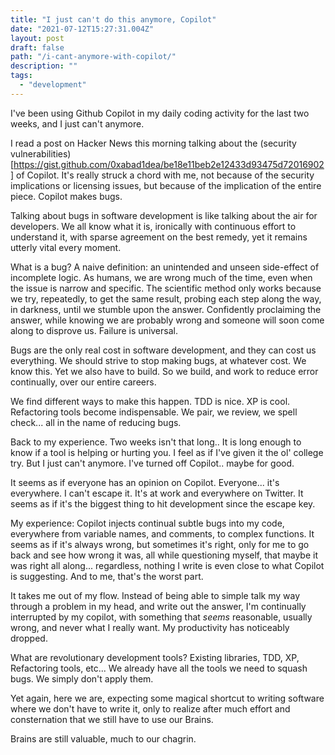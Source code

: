 ```yaml
---
title: "I just can't do this anymore, Copilot"
date: "2021-07-12T15:27:31.004Z"
layout: post
draft: false
path: "/i-cant-anymore-with-copilot/"
description: ""
tags:
  - "development"
---
```

I've been using Github Copilot in my daily coding activity for the last two weeks, and I just can't anymore.

I read a post on Hacker News this morning talking about the (security vulnerabilities)[https://gist.github.com/0xabad1dea/be18e11beb2e12433d93475d72016902] of Copilot.  It's really struck a chord with me, not because of the security implications or licensing issues, but because of the implication of the entire piece.  Copilot makes bugs.

Talking about bugs in software development is like talking about the air for developers.  We all know what it is, ironically with continuous effort to understand it, with sparse agreement on the best remedy, yet it remains utterly vital every moment.

What is a bug?  A naive definition: an unintended and unseen side-effect of incomplete logic.  As humans, we are wrong much of the time, even when the issue is narrow and specific.  The scientific method only works because we try, repeatedly, to get the same result, probing each step along the way, in darkness, until we stumble upon the answer.  Confidently proclaiming the answer, while knowing we are probably wrong and someone will soon come along to disprove us. Failure is universal.

Bugs are the only real cost in software development, and they can cost us everything.  We should strive to stop making bugs, at whatever cost.  We know this.  Yet we also have to build.  So we build, and work to reduce error continually, over our entire careers.

We find different ways to make this happen.  TDD is nice.  XP is cool.  Refactoring tools become indispensable.  We pair, we review, we spell check... all in the name of reducing bugs.  

Back to my experience.  Two weeks isn't that long..  It is long enough to know if a tool is helping or hurting you.  I feel as if I've given it the ol' college try.  But I just can't anymore.  I've turned off Copilot.. maybe for good.

It seems as if everyone has an opinion on Copilot.  Everyone... it's everywhere.  I can't escape it.  It's at work and everywhere on Twitter.  It seems as if it's the biggest thing to hit development since the escape key.

My experience:  Copilot injects continual subtle bugs into my code, everywhere from variable names, and comments, to complex functions.  It seems as if it's always wrong, but sometimes it's right, only for me to go back and see how wrong it was, all while questioning myself, that maybe it was right all along... regardless, nothing I write is even close to what Copilot is suggesting.  And to me, that's the worst part.  

It takes me out of my flow.  Instead of being able to simple talk my way through a problem in my head, and write out the answer, I'm continually interrupted by my copilot, with something that _seems_ reasonable, usually wrong, and never what I really want.  My productivity has noticeably dropped.

What are revolutionary development tools?  Existing libraries, TDD, XP, Refactoring tools, etc... We already have all the tools we need to squash bugs.  We simply don't apply them.

Yet again, here we are, expecting some magical shortcut to writing software where we don't have to write it, only to realize after much effort and consternation that we still have to use our Brains. 

Brains are still valuable, much to our chagrin.
